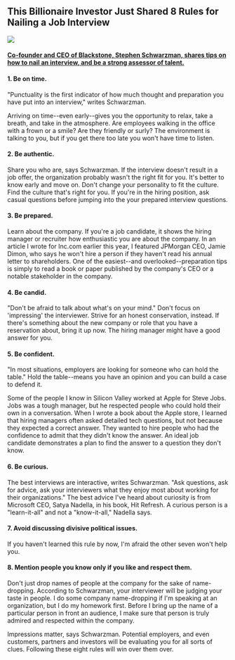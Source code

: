 ## This Billionaire Investor Just Shared 8 Rules for Nailing a Job Interview
<img src="https://www.incimages.com/uploaded_files/image/970x450/getty_850082022_20001333200092800_402702.jpg">
<a href="https://www.inc.com/carmine-gallo/this-billionaire-investor-just-shared-8-rules-for-nailing-a-job-interview.html?cid=sf01002&fbclid=IwAR1_Fyx9ifCQ3oA2gsLHYIyWKy4XIXIQDYJmUtLT4xkyQ-qjlrRSlPKrYfY"><h4>Co-founder and CEO of Blackstone, Stephen Schwarzman, shares tips on how to nail an interview, and be a strong assessor of talent.</h4></a>

#### 1. Be on time.
"Punctuality is the first indicator of how much thought and preparation you have put into an interview," writes Schwarzman.

Arriving on time--even early--gives you the opportunity to relax, take a breath, and take in the atmosphere. Are employees walking in the office with a frown or a smile? Are they friendly or surly? The environment is talking to you, but if you get there too late you won't have time to listen.

#### 2. Be authentic.
Share you who are, says Schwarzman. If the interview doesn't result in a job offer, the organization probably wasn't the right fit for you. It's better to know early and move on. Don't change your personality to fit the culture. Find the culture that's right for you. If you're in the hiring position, ask casual questions before jumping into the your prepared interview questions.

#### 3. Be prepared.
Learn about the company. If you're a job candidate, it shows the hiring manager or recruiter how enthusiastic you are about the company. In an article I wrote for Inc.com earlier this year, I featured JPMorgan CEO, Jamie Dimon, who says he won't hire a person if they haven't read his annual letter to shareholders. One of the easiest--and overlooked--preparation tips is simply to read a book or paper published by the company's CEO or a notable stakeholder in the company.

#### 4. Be candid.
"Don't be afraid to talk about what's on your mind." Don't focus on 'impressing' the interviewer. Strive for an honest conservation, instead. If there's something about the new company or role that you have a reservation about, bring it up now. The hiring manager might have a good answer for you.

#### 5. Be confident.
"In most situations, employers are looking for someone who can hold the table." Hold the table--means you have an opinion and you can build a case to defend it.

Some of the people I know in Silicon Valley worked at Apple for Steve Jobs. Jobs was a tough manager, but he respected people who could hold their own in a conversation. When I wrote a book about the Apple store, I learned that hiring managers often asked detailed tech questions, but not because they expected a correct answer. They wanted to hire people who had the confidence to admit that they didn't know the answer. An ideal job candidate demonstrates a plan to find the answer to a question they don't know.

#### 6. Be curious.
The best interviews are interactive, writes Schwarzman. "Ask questions, ask for advice, ask your interviewers what they enjoy most about working for their organizations." The best advice I've heard about curiosity is from Microsoft CEO, Satya Nadella, in his book, Hit Refresh. A curious person is a "learn-it-all" and not a "know-it-all," Nadella says.

#### 7. Avoid discussing divisive political issues.
If you haven't learned this rule by now, I'm afraid the other seven won't help you.

#### 8. Mention people you know only if you like and respect them.
Don't just drop names of people at the company for the sake of name-dropping. According to Schwarzman, your interviewer will be judging your taste in people. I do some company name-dropping if I'm speaking at an organization, but I do my homework first. Before I bring up the name of a particular person in front an audience, I make sure that person is truly admired and respected within the company.

Impressions matter, says Schwarzman. Potential employers, and even customers, partners and investors will be evaluating you for all sorts of clues. Following these eight rules will win over them over.

